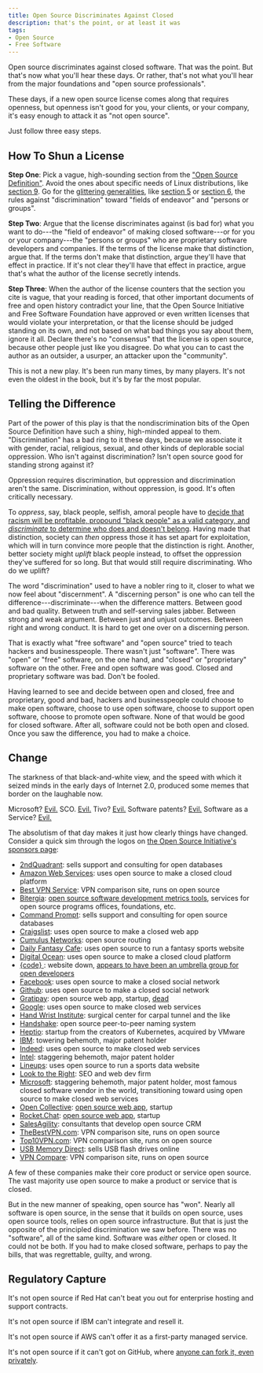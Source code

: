 ```yaml
---
title: Open Source Discriminates Against Closed
description: that's the point, or at least it was
tags:
- Open Source
- Free Software
---
```


Open source discriminates against closed software.  That was the point.  But that's now what you'll hear these days.  Or rather, that's not what you'll hear from the major foundations and "open source professionals".

These days, if a new open source license comes along that requires openness, but openness isn't good for you, your clients, or your company, it's easy enough to attack it as "not open source".

Just follow three easy steps.

## How To Shun a License

**Step One**:  Pick a vague, high-sounding section from the ["Open Source Definition"](https://opensource.org/osd).  Avoid the ones about specific needs of Linux distributions, like [section 9](https://opensource.org/osd#not-restrict-other-software).  Go for the [glittering generalities](https://en.wikipedia.org/wiki/Glittering_generality), like [section 5](https://opensource.org/osd#persons-or-groups) or [section 6](https://opensource.org/osd#fields-of-endeavor), the rules against "discrimination" toward "fields of endeavor" and "persons or groups".

**Step Two**:  Argue that the license discriminates against (is bad for) what you want to do---the "field of endeavor" of making closed software---or for you or your company---the "persons or groups" who are proprietary software developers and companies.  If the terms of the license make that distinction, argue that.  If the terms don't make that distinction, argue they'll have that effect in practice.  If it's not clear they'll have that effect in practice, argue that's what the author of the license secretly intends.

**Step Three**:  When the author of the license counters that the section you cite is vague, that your reading is forced, that other important documents of free and open history contradict your line, that the Open Source Initiative and Free Software Foundation have approved or even written licenses that would violate your interpretation, or that the license should be judged standing on its own, and not based on what bad things you say about them, ignore it all.  Declare there's no "consensus" that the license is open source, because other people just like you disagree.  Do what you can to cast the author as an outsider, a usurper, an attacker upon the "community".

This is not a new play.  It's been run many times, by many players.  It's not even the oldest in the book, but it's by far the most popular.

## Telling the Difference

Part of the power of this play is that the nondiscrimination bits of the Open Source Definition have such a shiny, high-minded appeal to them.  "Discrimination" has a bad ring to it these days, because we associate it with gender, racial, religious, sexual, and other kinds of deplorable social oppression.  Who isn't against discrimination?  Isn't open source good for standing strong against it?

Oppression requires discrimination, but oppression and discrimination aren't the same.  Discrimination, without oppression, is good.  It's often critically necessary.

To _oppress_, say, black people, selfish, amoral people have to [decide that racism will be profitable, propound "black people" as a valid category, and _discriminate_ to determine who does and doesn't belong](https://www.ibramxkendi.com/stamped-from-the-beginning/).  Having made that distinction, society can _then_ oppress those it has set apart for exploitation, which will in turn convince more people that  the distinction is right.  Another, better society might _uplift_ black people instead, to offset the oppression they've suffered for so long.  But that would still require discriminating.  Who do we uplift?

The word "discrimination" used to have a nobler ring to it, closer to what we now feel about "discernment".   A "discerning person" is one who can tell the difference---discriminate---when the difference matters.  Between good and bad quality.  Between truth and self-serving sales jabber.  Between strong and weak argument.  Between just and unjust outcomes.  Between right and wrong conduct.  It is hard to get one over on a discerning person.

That is exactly what "free software" and "open source" tried to teach hackers and businesspeople.  There wasn't just "software".  There was "open" or "free" software, on the one hand, and "closed" or "proprietary" software on the other.  Free and open software was good.  Closed and proprietary software was bad.  Don't be fooled.

Having learned to see and decide between open and closed, free and proprietary, good and bad, hackers and businesspeople could choose to make open software, choose to use open software, choose to support open software, choose to promote open software.  None of that would be good for closed software.  After all, software could not be both open and closed.  Once you saw the difference, you had to make a choice.

## Change

The starkness of that black-and-white view, and the speed with which it seized minds in the early days of Internet 2.0, produced some memes that border on the laughable now.

Microsoft?  [Evil.](https://www.fsf.org/campaigns/campaigns-summaries#upgrade-from-windows)  SCO.  [Evil.](https://www.gnu.org/philosophy/sco/sco-gnu-linux.html)  Tivo?  [Evil.](https://www.gnu.org/licenses/rms-why-gplv3.html)  Software patents?  [Evil.](https://www.fsf.org/campaigns/software-patents)  Software as a Service?  [Evil.](https://www.gnu.org/philosophy/who-does-that-server-really-serve.html)

The absolutism of that day makes it just how clearly things have changed.  Consider a quick sim through the logos on [the Open Source Initiative's sponsors page](https://opensource.org/sponsors):

- [2ndQuadrant](https://www.2ndquadrant.com/en/): sells support and consulting for open databases
- [Amazon Web Services](https://aws.amazon.com/): uses open source to make a closed cloud platform
- [Best VPN Service](https://cooltechzone.com/best-vpn): VPN comparison site, runs on open source
- [Bitergia](https://bitergia.com/): [open source software development metrics tools](https://github.com/bitergia), services for open source programs offices, foundations, etc.
- [Command Prompt](https://www.commandprompt.com/): sells support and consulting for open source databases
- [Craigslist](https://www.craigslist.org/about/charitable): uses open source to make a closed web app
- [Cumulus Networks](https://cumulusnetworks.com/learn/frrouting/): open source routing
- [Daily Fantasy Cafe](https://www.dailyfantasycafe.com/): uses open source to run a fantasy sports website
- [Digital Ocean](https://www.digitalocean.com/): uses open source to make a closed cloud platform
- [{code} ](https://thecodeteam.com/): website down, [appears to have been an umbrella group for open developers](https://web.archive.org/web/20190519080015/https://thecodeteam.com/about/)
- [Facebook](https://code.facebook.com/projects/): uses open source to make a closed social network
- [Github](https://github.com/): uses open source to make a closed social network
- [Gratipay](https://gratipay.com/): open source web app, startup, [dead](https://gratipay.com/)
- [Google](https://developers.google.com/): uses open source to make closed web services
- [Hand Wrist Institute](https://www.handandwristinstitute.com/): surgical center for carpal tunnel and the like
- [Handshake](https://www.handshake.org/): open source peer-to-peer naming system
- [Heptio](https://www.heptio.com): startup from the creators of Kubernetes, acquired by VMware
- [IBM](https://www.ibm.com/): towering behemoth, major patent holder
- [Indeed](https://indeed.com/): uses open source to make closed web services
- [Intel](https://www.intel.com/): staggering behemoth, major patent holder
- [Lineups](https://www.lineups.com/): uses open source to run a sports data website
- [Look to the Right](https://www.looktotheright.com/): SEO and web dev firm
- [Microsoft](http://microsoft.com/): staggering behemoth, major patent holder, most famous closed software vendor in the world, transitioning toward using open source to make closed web services
- [Open Collective](https://opencollective.com/): [open source web app](https://github.com/opencollective), startup
- [Rocket.Chat](https://github.com/RocketChat/Rocket.Chat): [open source web app](https://github.com/RocketChat/Rocket.Chat), startup
- [SalesAgility](https://salesagility.com/getting-to-know-us/who-we-are): consultants that develop open source CRM
- [TheBestVPN.com](https://thebestvpn.com/): VPN comparison site, runs on open source
- [Top10VPN.com](https://top10vpn.com/): VPN comparison site, runs on open source
- [USB Memory Direct](https://www.usbmemorydirect.com/): sells USB flash drives online
- [VPN Compare](https://www.vpncompare.co.uk): VPN comparison site, runs on open source

A few of these companies make their core product or service open source.  The vast majority use open source to make a product or service that is closed.

But in the new manner of speaking, open source has "won".  Nearly all software is open source, in the sense that it builds on open source, uses open source tools, relies on open source infrastructure.  But that is just the opposite of the principled discrimination we saw before.  There was no "software", all of the same kind.  Software was _either_ open or closed.  It could not be both.  If you had to make closed software, perhaps to pay the bills, that was regrettable, guilty, and wrong.

## Regulatory Capture

It's not open source if Red Hat can't beat you out for enterprise hosting and support contracts.

It's not open source if IBM can't integrate and resell it.

It's not open source if AWS can't offer it as a first-party managed service.

It's not open source if it can't got on GitHub, where [anyone can fork it, even privately](https://docs.github.com/en/github/site-policy/github-terms-of-service#5-license-grant-to-other-users).
